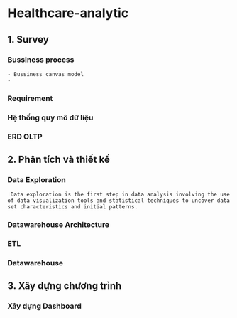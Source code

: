 ﻿# Healthcare-analytic

 ## 1. Survey
 ### Bussiness process
    - Bussiness canvas model
    - 
 ### Requirement
 ### Hệ thống quy mô dữ liệu
 ### ERD OLTP

 ## 2. Phân tích và thiết kế
 ### Data Exploration
     Data exploration is the first step in data analysis involving the use of data visualization tools and statistical techniques to uncover data set characteristics and initial patterns.
 ### Datawarehouse Architecture
 
 ### ETL
 
 ### Datawarehouse

 ## 3. Xây dựng chương trình
 
 ### Xây dựng Dashboard
